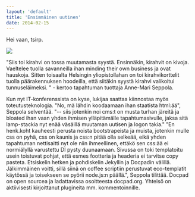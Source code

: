 ```yaml
---
layout: 'default'
title: 'Ensimmäinen uutinen'
date: 2014-02-15
---
```

Hei vaan, tsirp.

<img src="../images/newsimages/ensimmainen-uutinen.png">

"Siis toi kirahvi on tossa muutamasta syystä. Ensinnäkin, kirahvit on kivoja. Vaeltelee tuolla savanneilla ihan minding their own business ja ovat hauskoja. Sitten toisaalta Helsingin yliopistollahan on toi kirahvikorttelit tuolla päärakennuksen hoodeilla, että siitäkin syystä kirahvi valikoitui tunnuseläimeksi. " - kertoo tapahtuman tuottaja Anne-Mari Seppola.

Kun nyt IT-konferenssista on kyse, lukijaa saattaa kiinnostaa myös toteutusteknologia. "No, mä lähdin koodaamaan ihan staatista html:ää", Seppola selventää.  "-- siis jotenkin noi cms:t on musta turhan järeitä ja bloated ihan vaan yhden ihmisen ylläpitämälle tapahtumasivulle, jaksa sitä lamp-stackia nyt enää väsäillä muutaman uutisen ja logon takia."
"En henk.koht kauheesti perusta noista bootstrapeista ja muista, jotenkin mulle css on pyhä, css on kaunis ja css:n pitää olla selkeää, eikä yhden tapahtuman nettisaitti nyt ole niin ihmeellinen, ettäkö sen css:ää ei normiälyllä varustettu DI pysty duunaamaan. Sivussa on toki templatoitu usein toistuvat pohjat, että esmes footteria ja headeria ei tarvitse copy pasteta. Etsiskelin hetken ja pohdiskelin Jekyllin ja Docpadin välillä. Jälkimmäinen voitti, sillä siinä on coffee scriptiin perustuvat eco-templatit käytössä ja toisekseen se pyörii node.js:n päällä.", Seppola tilittää. Docpad on open sourcea ja ladattavissa osoitteesta docpad.org. Yhteisö on aktiivisesti kirjoittanut plugineita mm. kommentoinnille. 
